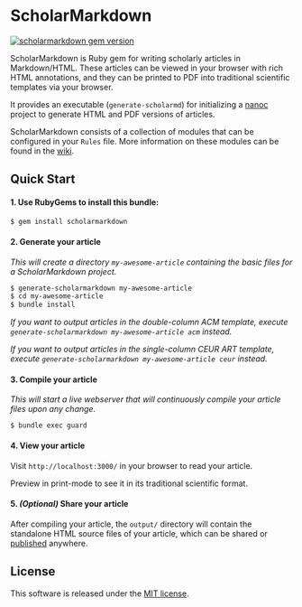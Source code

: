 # ScholarMarkdown
[![scholarmarkdown gem version](https://badge.fury.io/rb/scholarmarkdown.svg)](https://rubygems.org/gems/scholarmarkdown)

ScholarMarkdown is Ruby gem for writing scholarly articles in Markdown/HTML. These articles can be viewed in your browser with rich HTML annotations, and they can be printed to PDF into traditional scientific templates via your browser.

It provides an executable (`generate-scholarmd`) for initializing a [nanoc](https://nanoc.ws/) project
to generate HTML and PDF versions of articles.

ScholarMarkdown consists of a collection of modules that can be configured in your `Rules` file.
More information on these modules can be found in the [wiki](https://github.com/rubensworks/ScholarMarkdown/wiki/Modules).

## Quick Start

#### 1. Use RubyGems to install this bundle:

```bash
$ gem install scholarmarkdown
```

#### 2. Generate your article

_This will create a directory `my-awesome-article` containing the basic files for a ScholarMarkdown project._

```bash
$ generate-scholarmarkdown my-awesome-article
$ cd my-awesome-article
$ bundle install
```

_If you want to output articles in the double-column ACM template, execute `generate-scholarmarkdown my-awesome-article acm` instead._

_If you want to output articles in the single-column CEUR ART template, execute `generate-scholarmarkdown my-awesome-article ceur` instead._

#### 3. Compile your article

_This will start a live webserver that will continuously compile your article files upon any change._

```
$ bundle exec guard
```

#### 4. View your article

Visit `http://localhost:3000/` in your browser to read your article.

Preview in print-mode to see it in its traditional scientific format.

#### 5. _(Optional)_ Share your article

After compiling your article,
the `output/` directory will contain the standalone HTML source files of your article,
which can be shared or [published](https://github.com/rubensworks/ScholarMarkdown/wiki/Self-publishing) anywhere.

## License
This software is released under the [MIT license](http://opensource.org/licenses/MIT).
